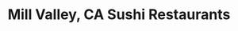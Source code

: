 ---
layout: city
title: Mill Valley, CA Sushi Restaurants
permalink: /california/mill-valley/
stateAbbr: CA
stateName: California
cityName: Mill Valley

---